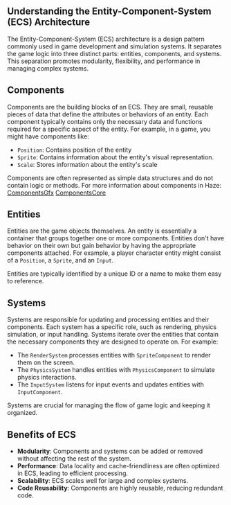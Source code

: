## Understanding the Entity-Component-System (ECS) Architecture

The Entity-Component-System (ECS) architecture is a design pattern commonly used in game development and simulation systems. It separates the game logic into three distinct parts: entities, components, and systems. This separation promotes modularity, flexibility, and performance in managing complex systems.

## Components

Components are the building blocks of an ECS. They are small, reusable pieces of data that define the attributes or behaviors of an entity. Each component typically contains only the necessary data and functions required for a specific aspect of the entity. For example, in a game, you might have components like:

- `Position`: Contains position of the entity
- `Sprite`: Contains information about the entity's visual representation.
- `Scale`: Stores information about the entity's scale

Components are often represented as simple data structures and do not contain logic or methods.
For more information about components in Haze:
[ComponentsGfx](ComponentGfx%20Technical.md)
[ComponentsCore](ComponentCore%20Technical.md)

## Entities

Entities are the game objects themselves. An entity is essentially a container that groups together one or more components. Entities don't have behavior on their own but gain behavior by having the appropriate components attached. For example, a player character entity might consist of a `Position`, a `Sprite`, and an `Input`.

Entities are typically identified by a unique ID or a name to make them easy to reference.

## Systems

Systems are responsible for updating and processing entities and their components. Each system has a specific role, such as rendering, physics simulation, or input handling. Systems iterate over the entities that contain the necessary components they are designed to operate on. For example:

- The `RenderSystem` processes entities with `SpriteComponent` to render them on the screen.
- The `PhysicsSystem` handles entities with `PhysicsComponent` to simulate physics interactions.
- The `InputSystem` listens for input events and updates entities with `InputComponent`.

Systems are crucial for managing the flow of game logic and keeping it organized.

## Benefits of ECS

- **Modularity**: Components and systems can be added or removed without affecting the rest of the system.
- **Performance**: Data locality and cache-friendliness are often optimized in ECS, leading to efficient processing.
- **Scalability**: ECS scales well for large and complex systems.
- **Code Reusability**: Components are highly reusable, reducing redundant code.
